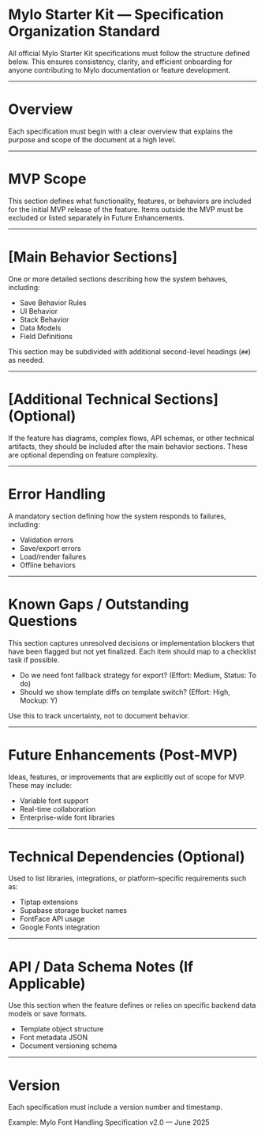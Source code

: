 # Mylo Starter Kit — Specification Organization Standard

All official Mylo Starter Kit specifications must follow the structure defined below. This ensures consistency, clarity, and efficient onboarding for anyone contributing to Mylo documentation or feature development.

---

# Overview

Each specification must begin with a clear overview that explains the purpose and scope of the document at a high level.

---

# MVP Scope

This section defines what functionality, features, or behaviors are included for the initial MVP release of the feature. Items outside the MVP must be excluded or listed separately in Future Enhancements.

---

# \[Main Behavior Sections]

One or more detailed sections describing how the system behaves, including:

* Save Behavior Rules
* UI Behavior
* Stack Behavior
* Data Models
* Field Definitions

This section may be subdivided with additional second-level headings (`##`) as needed.

---

# \[Additional Technical Sections] (Optional)

If the feature has diagrams, complex flows, API schemas, or other technical artifacts, they should be included after the main behavior sections. These are optional depending on feature complexity.

---

# Error Handling

A mandatory section defining how the system responds to failures, including:

* Validation errors
* Save/export errors
* Load/render failures
* Offline behaviors

---

# Known Gaps / Outstanding Questions

This section captures unresolved decisions or implementation blockers that have been flagged but not yet finalized. Each item should map to a checklist task if possible.

* Do we need font fallback strategy for export? (Effort: Medium, Status: To do)
* Should we show template diffs on template switch? (Effort: High, Mockup: Y)

Use this to track uncertainty, not to document behavior.

---

# Future Enhancements (Post-MVP)

Ideas, features, or improvements that are explicitly out of scope for MVP. These may include:

* Variable font support
* Real-time collaboration
* Enterprise-wide font libraries

---

# Technical Dependencies (Optional)

Used to list libraries, integrations, or platform-specific requirements such as:

* Tiptap extensions
* Supabase storage bucket names
* FontFace API usage
* Google Fonts integration

---

# API / Data Schema Notes (If Applicable)

Use this section when the feature defines or relies on specific backend data models or save formats.

* Template object structure
* Font metadata JSON
* Document versioning schema

---

# Version

Each specification must include a version number and timestamp.

Example:
Mylo Font Handling Specification v2.0 — June 2025
